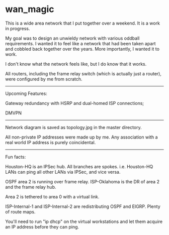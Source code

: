 # wan_magic
This is a wide area network that I put together over a weekend. It is a work in progress.

My goal was to design an unwieldy network with various oddball requirements. I wanted it to feel 
like a network that had been taken apart and cobbled back together over the years. More importantly, I
wanted it to work.

I don't know what the network feels like, but I do know that it works.

All routers, including the frame relay switch (which is actually just a router), were configured by me from scratch. 

------------------------------------------------------------------------------------

Upcoming Features:

  Gateway redundancy with HSRP and dual-homed ISP connections;
  
  DMVPN
  
-------------------------------------------------------------------------------------------
 Network diagram is saved as topology.jpg in the master directory.
 
 All non-private IP addresses were made up by me. Any association with a real world IP address is purely coincidental.
 
 -------------------------------------------------------------------------------------------
 
 Fun facts:
 
 Houston-HQ is an IPSec hub. All branches are spokes. i.e. Houston-HQ LANs can ping all other LANs via IPSec, and vice versa.
 
 OSPF area 2 is running over frame relay. ISP-Oklahoma is the DR of area 2 and the frame relay hub.
 
 Area 2 is tethered to area 0 with a virtual link.
 
 ISP-Internal-1 and ISP-Internal-2 are redistributing OSPF and EIGRP. Plenty of route maps.
 
 You'll need to run "ip dhcp" on the virtual workstations and let them acquire an IP address before they can ping.
 
 
 
 
 
